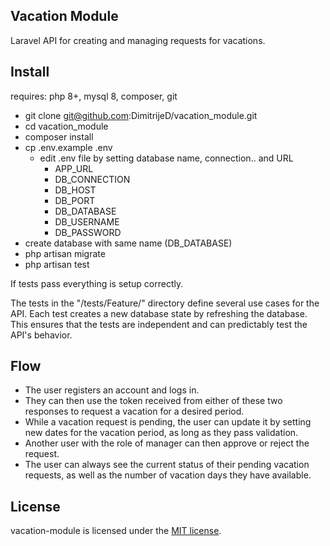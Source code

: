 ## Vacation Module

Laravel API for creating and managing requests for vacations.

## Install

requires: php 8+, mysql 8, composer, git

- git clone git@github.com:DimitrijeD/vacation_module.git
- cd vacation_module
- composer install
- cp .env.example .env
    - edit .env file by setting database name, connection.. and URL
        - APP_URL
        - DB_CONNECTION
        - DB_HOST
        - DB_PORT
        - DB_DATABASE
        - DB_USERNAME
        - DB_PASSWORD
- create database with same name (DB_DATABASE)
- php artisan migrate
- php artisan test

If tests pass everything is setup correctly.

The tests in the "/tests/Feature/" directory define several use cases for the API. 
Each test creates a new database state by refreshing the database. 
This ensures that the tests are independent and can predictably test the API's behavior.

## Flow

- The user registers an account and logs in. 
- They can then use the token received from either of these two responses to request a vacation for a desired period. 
- While a vacation request is pending, the user can update it by setting new dates for the vacation period, as long as they pass validation. 
- Another user with the role of manager can then approve or reject the request. 
- The user can always see the current status of their pending vacation requests, as well as the number of vacation days they have available.

## License

vacation-module is licensed under the [MIT license](https://opensource.org/licenses/MIT).

